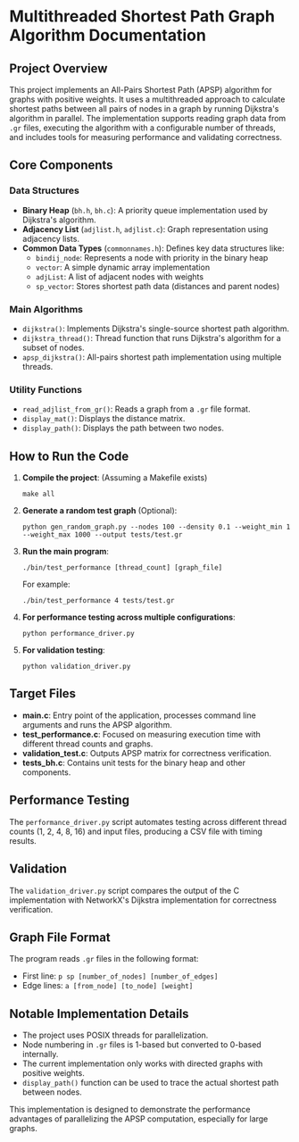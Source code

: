 # Multithreaded Shortest Path Graph Algorithm Documentation

## Project Overview

This project implements an All-Pairs Shortest Path (APSP) algorithm for graphs with positive weights. It uses a multithreaded approach to calculate shortest paths between all pairs of nodes in a graph by running Dijkstra's algorithm in parallel. The implementation supports reading graph data from `.gr` files, executing the algorithm with a configurable number of threads, and includes tools for measuring performance and validating correctness.

## Core Components

### Data Structures

- **Binary Heap** (`bh.h`, `bh.c`): A priority queue implementation used by Dijkstra's algorithm.
- **Adjacency List** (`adjlist.h`, `adjlist.c`): Graph representation using adjacency lists.
- **Common Data Types** (`commonnames.h`): Defines key data structures like:
  - `bindij_node`: Represents a node with priority in the binary heap
  - `vector`: A simple dynamic array implementation
  - `adjList`: A list of adjacent nodes with weights
  - `sp_vector`: Stores shortest path data (distances and parent nodes)

### Main Algorithms

- `dijkstra()`: Implements Dijkstra's single-source shortest path algorithm.
- `dijkstra_thread()`: Thread function that runs Dijkstra's algorithm for a subset of nodes.
- `apsp_dijkstra()`: All-pairs shortest path implementation using multiple threads.

### Utility Functions

- `read_adjlist_from_gr()`: Reads a graph from a `.gr` file format.
- `display_mat()`: Displays the distance matrix.
- `display_path()`: Displays the path between two nodes.

## How to Run the Code

1. **Compile the project**: (Assuming a Makefile exists)
   ```
   make all
   ```

2. **Generate a random test graph** (Optional):
   ```
   python gen_random_graph.py --nodes 100 --density 0.1 --weight_min 1 --weight_max 1000 --output tests/test.gr
   ```

3. **Run the main program**:
   ```
   ./bin/test_performance [thread_count] [graph_file]
   ```
   
   For example:
   ```
   ./bin/test_performance 4 tests/test.gr
   ```

4. **For performance testing across multiple configurations**:
   ```
   python performance_driver.py
   ```

5. **For validation testing**:
   ```
   python validation_driver.py
   ```

## Target Files

- **main.c**: Entry point of the application, processes command line arguments and runs the APSP algorithm.
- **test_performance.c**: Focused on measuring execution time with different thread counts and graphs.
- **validation_test.c**: Outputs APSP matrix for correctness verification.
- **tests_bh.c**: Contains unit tests for the binary heap and other components.

## Performance Testing

The `performance_driver.py` script automates testing across different thread counts (1, 2, 4, 8, 16) and input files, producing a CSV file with timing results.

## Validation

The `validation_driver.py` script compares the output of the C implementation with NetworkX's Dijkstra implementation for correctness verification.

## Graph File Format

The program reads `.gr` files in the following format:
- First line: `p sp [number_of_nodes] [number_of_edges]`
- Edge lines: `a [from_node] [to_node] [weight]`

## Notable Implementation Details

- The project uses POSIX threads for parallelization.
- Node numbering in `.gr` files is 1-based but converted to 0-based internally.
- The current implementation only works with directed graphs with positive weights.
- `display_path()` function can be used to trace the actual shortest path between nodes.

This implementation is designed to demonstrate the performance advantages of parallelizing the APSP computation, especially for large graphs.